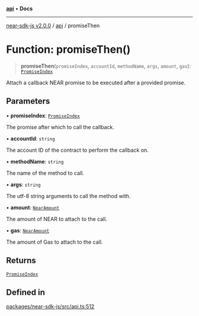 [**api**](../README.md) • **Docs**

***

[near-sdk-js v2.0.0](../../packages.md) / [api](../README.md) / promiseThen

# Function: promiseThen()

> **promiseThen**(`promiseIndex`, `accountId`, `methodName`, `args`, `amount`, `gas`): [`PromiseIndex`](../../utils/type-aliases/PromiseIndex.md)

Attach a callback NEAR promise to be executed after a provided promise.

## Parameters

• **promiseIndex**: [`PromiseIndex`](../../utils/type-aliases/PromiseIndex.md)

The promise after which to call the callback.

• **accountId**: `string`

The account ID of the contract to perform the callback on.

• **methodName**: `string`

The name of the method to call.

• **args**: `string`

The utf-8 string arguments to call the method with.

• **amount**: [`NearAmount`](../../utils/type-aliases/NearAmount.md)

The amount of NEAR to attach to the call.

• **gas**: [`NearAmount`](../../utils/type-aliases/NearAmount.md)

The amount of Gas to attach to the call.

## Returns

[`PromiseIndex`](../../utils/type-aliases/PromiseIndex.md)

## Defined in

[packages/near-sdk-js/src/api.ts:512](https://github.com/dim-daskalov/near-sdk-js/blob/2106fc51376e2b231e6213142832df3fe72cc201/packages/near-sdk-js/src/api.ts#L512)
